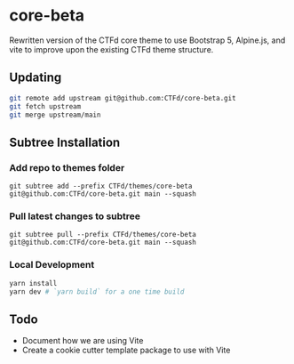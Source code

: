 # core-beta

Rewritten version of the CTFd core theme to use Bootstrap 5, Alpine.js, and vite to improve upon the existing CTFd theme structure. 

## Updating

```bash
git remote add upstream git@github.com:CTFd/core-beta.git
git fetch upstream
git merge upstream/main
```

## Subtree Installation

### Add repo to themes folder

```
git subtree add --prefix CTFd/themes/core-beta git@github.com:CTFd/core-beta.git main --squash
```

### Pull latest changes to subtree
```
git subtree pull --prefix CTFd/themes/core-beta git@github.com:CTFd/core-beta.git main --squash
```

### Local Development

```bash
yarn install 
yarn dev # `yarn build` for a one time build
```

## Todo

- Document how we are using Vite
- Create a cookie cutter template package to use with Vite

